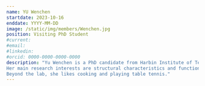 ```yaml
---
name: YU Wenchen
startdate: 2023-10-16
enddate: YYYY-MM-DD
image: /static/img/members/Wenchen.jpg
position: Visiting PhD Student
#current:
#email: 
#linkedin: 
#orcid: 0000-0000-0000-0000
description: "Yu Wenchen is a PhD candidate from Harbin Institute of Technology, currently co-training at Kasahara Lab. 
Her main research interests are structural characteristics and functional activities of natural compounds. 
Beyond the lab, she likes cooking and playing table tennis."
---
```

